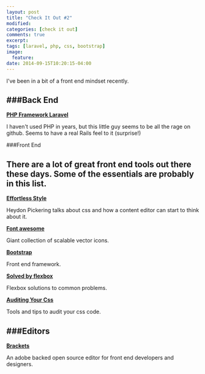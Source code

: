 ```yaml
---
layout: post
title: "Check It Out #2"
modified:
categories: [check it out]
comments: true
excerpt:
tags: [laravel, php, css, bootstrap]
image:
  feature:
date: 2014-09-15T10:20:15-04:00
---
```





I've been in a bit of a front end mindset recently. 


###Back End
---

**[PHP Framework Laravel](http://laravel.com/)**

I haven't used PHP in years, but this little guy seems to be all the rage on github. Seems to have a real Rails feel to it (surprise!)


###Front End

There are a lot of great front end tools out there these days. Some of the essentials are probably in this list.
---

**[Effortless Style](http://vimeo.com/101718785)**

Heydon Pickering talks about css and how a content editor can start to think about it. 


**[Font awesome](http://fortawesome.github.io/Font-Awesome/icons/)**

Giant collection of scalable vector icons. 

**[Bootstrap](http://getbootstrap.com/2.3.2/)**

Front end framework. 

**[Solved by flexbox](http://philipwalton.github.io/solved-by-flexbox/)**

Flexbox solutions to common problems. 


**[Auditing Your Css](http://alistapart.com/article/css-audits-taking-stock-of-your-code)**

Tools and tips to audit your css code. 


###Editors
---

**[Brackets](http://brackets.io/)**

An adobe backed open source editor for front end developers and designers. 